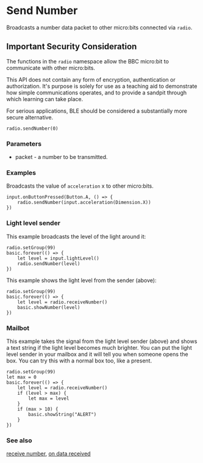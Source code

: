 # Send Number

Broadcasts a number data packet to other micro:bits connected via ``radio``.

## Important Security Consideration

The functions in the ``radio`` namespace allow the BBC micro:bit to communicate with other micro:bits.

This API does not contain any form of encryption, authentication or authorization. It's purpose is solely for use as a teaching aid to demonstrate how simple communications operates, and to provide a sandpit through which learning can take place.

For serious applications, BLE should be considered a substantially more secure alternative.

```sig
radio.sendNumber(0)
```

### Parameters

* packet - a number to be transmitted.

### Examples

Broadcasts the value of ``acceleration`` x to other micro:bits.

```blocks
input.onButtonPressed(Button.A, () => {
    radio.sendNumber(input.acceleration(Dimension.X))
})
```

### Light level sender

This example broadcasts the level of the light around it:

```blocks
radio.setGroup(99)
basic.forever(() => {
    let level = input.lightLevel()
    radio.sendNumber(level)
})
```

This example shows the light level from the sender (above):

```blocks
radio.setGroup(99)
basic.forever(() => {
    let level = radio.receiveNumber()
    basic.showNumber(level)
})
```

### Mailbot

This example takes the signal from the light level sender (above)
and shows a text string if the light level becomes much brighter.
You can put the light level sender in your mailbox and it will
tell you when someone opens the box. You can try this with a normal
box too, like a present.

```blocks
radio.setGroup(99)
let max = 0
basic.forever(() => {
    let level = radio.receiveNumber()
    if (level > max) {
        let max = level
    }
    if (max > 10) {
        basic.showString("ALERT")
    }
})
```

### See also

[receive number](/reference/radio/receive-number), [on data received](/reference/radio/on-data-received)

